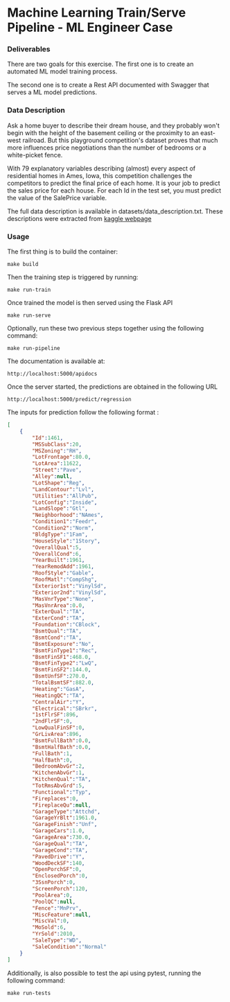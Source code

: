 # Machine Learning Train/Serve Pipeline - ML Engineer Case

### Deliverables

There are two goals for this exercise. The first one is to create an automated ML model training process.

The second one is to create a Rest API documented with Swagger that serves a ML model predictions.

### Data Description
Ask a home buyer to describe their dream house, and they probably won't begin with the height of the basement ceiling or the proximity to an east-west railroad. But this playground competition's dataset proves that much more influences price negotiations than the number of bedrooms or a white-picket fence.

With 79 explanatory variables describing (almost) every aspect of residential homes in Ames, Iowa, this competition challenges the competitors to predict the final price of each home. It is your job to predict the sales price for each house. For each Id in the test set, you must predict the value of the SalePrice variable. 

The full data description is available in datasets/data_description.txt. These descriptions were extracted from [kaggle webpage](https://www.kaggle.com/c/house-prices-advanced-regression-techniques/overview)

### Usage

The first thing is to build the container:

```
make build
```

Then the training step is triggered by running:

```
make run-train
```
Once trained the model is then served using the Flask API

```
make run-serve
```

Optionally, run these two previous steps together using the following command:

```
make run-pipeline
```

The documentation is available at:
```
http://localhost:5000/apidocs
```

Once the server started, the predictions are obtained in the following URL

```
http://localhost:5000/predict/regression
```

The inputs for prediction follow the following format :

```json
[
    {
        "Id":1461,
        "MSSubClass":20,
        "MSZoning":"RH",
        "LotFrontage":80.0,
        "LotArea":11622,
        "Street":"Pave",
        "Alley":null,
        "LotShape":"Reg",
        "LandContour":"Lvl",
        "Utilities":"AllPub",
        "LotConfig":"Inside",
        "LandSlope":"Gtl",
        "Neighborhood":"NAmes",
        "Condition1":"Feedr",
        "Condition2":"Norm",
        "BldgType":"1Fam",
        "HouseStyle":"1Story",
        "OverallQual":5,
        "OverallCond":6,
        "YearBuilt":1961,
        "YearRemodAdd":1961,
        "RoofStyle":"Gable",
        "RoofMatl":"CompShg",
        "Exterior1st":"VinylSd",
        "Exterior2nd":"VinylSd",
        "MasVnrType":"None",
        "MasVnrArea":0.0,
        "ExterQual":"TA",
        "ExterCond":"TA",
        "Foundation":"CBlock",
        "BsmtQual":"TA",
        "BsmtCond":"TA",
        "BsmtExposure":"No",
        "BsmtFinType1":"Rec",
        "BsmtFinSF1":468.0,
        "BsmtFinType2":"LwQ",
        "BsmtFinSF2":144.0,
        "BsmtUnfSF":270.0,
        "TotalBsmtSF":882.0,
        "Heating":"GasA",
        "HeatingQC":"TA",
        "CentralAir":"Y",
        "Electrical":"SBrkr",
        "1stFlrSF":896,
        "2ndFlrSF":0,
        "LowQualFinSF":0,
        "GrLivArea":896,
        "BsmtFullBath":0.0,
        "BsmtHalfBath":0.0,
        "FullBath":1,
        "HalfBath":0,
        "BedroomAbvGr":2,
        "KitchenAbvGr":1,
        "KitchenQual":"TA",
        "TotRmsAbvGrd":5,
        "Functional":"Typ",
        "Fireplaces":0,
        "FireplaceQu":null,
        "GarageType":"Attchd",
        "GarageYrBlt":1961.0,
        "GarageFinish":"Unf",
        "GarageCars":1.0,
        "GarageArea":730.0,
        "GarageQual":"TA",
        "GarageCond":"TA",
        "PavedDrive":"Y",
        "WoodDeckSF":140,
        "OpenPorchSF":0,
        "EnclosedPorch":0,
        "3SsnPorch":0,
        "ScreenPorch":120,
        "PoolArea":0,
        "PoolQC":null,
        "Fence":"MnPrv",
        "MiscFeature":null,
        "MiscVal":0,
        "MoSold":6,
        "YrSold":2010,
        "SaleType":"WD",
        "SaleCondition":"Normal"
    }
]
```

Additionally, is also possible to test the api using pytest, running the following command:

```
make run-tests
```
